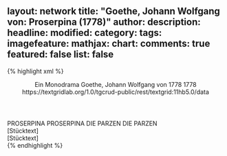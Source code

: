 layout: network
title: "Goethe, Johann Wolfgang von: Proserpina (1778)"
author:
description:
headline:
modified:
category:
tags:
imagefeature:
mathjax:
chart:
comments: true
featured: false
list: false
---
{% highlight xml %}
<?xml-model href="https://raw.githubusercontent.com/DLiNa/project/master/rules/lina.rnc"?><?xml-model href="https://raw.githubusercontent.com/DLiNa/project/master/rules/lina.sch"?>
<play xmlns="http://lina.digital">
  <header>
    <title>Proserpina</title>
    <subtitle>Ein Monodrama</subtitle>
    <genretitle/>
    <author>Goethe, Johann Wolfgang von</author>
    <date type="print" when="1778">1778</date>
    <date type="premiere" when="1778">1778</date>
    <date type="written"/>
    <source>https://textgridlab.org/1.0/tgcrud-public/rest/textgrid:11hb5.0/data</source>
  </header>
  <personae>
    <character>
      <name>PROSERPINA</name>
      <alias xml:id="proserpina">
        <name>PROSERPINA</name>
      </alias>
    </character>
    <character>
      <name>DIE PARZEN</name>
      <alias xml:id="die_parzen">
        <name>DIE PARZEN</name>
      </alias>
    </character>
  </personae>
  <text>
    <div>
      <head>[Stücktext]</head>
      <div>
        <head>[Stücktext]</head>
        <sp who="#proserpina">
          <amount n="5" unit="speech_acts"/>
          <amount n="1243" unit="words"/>
          <amount n="7093" unit="chars"/>
        </sp>
        <sp who="#die_parzen">
          <amount n="4" unit="speech_acts"/>
          <amount n="55" unit="words"/>
          <amount n="3" unit="lines"/>
          <amount n="306" unit="chars"/>
        </sp>
      </div>
    </div>
  </text>
</play>
{% endhighlight %}